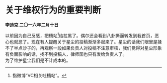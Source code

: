 # 关于维权行为的重要判断
**李迪克	二〇一六年二月十日**

以前因为自己反感，把槽站[^1]给拉黑了。偶尔还会看到八卦撕逼转发到我首页，恶心也就忍了。现在有人提醒关于星尘的投稿渐渐多起来了。星尘的话我们眼里是揉不了半点沙子的，再观察一段如果负责人对投稿不注意审核，我们觉得对星尘形象有负面影响的话，找不到投稿人，律师函也只有发给负责人了。  
为了维护星尘我们是不计成本的。  

[^1]: 指微博“VC相关吐槽站”。
